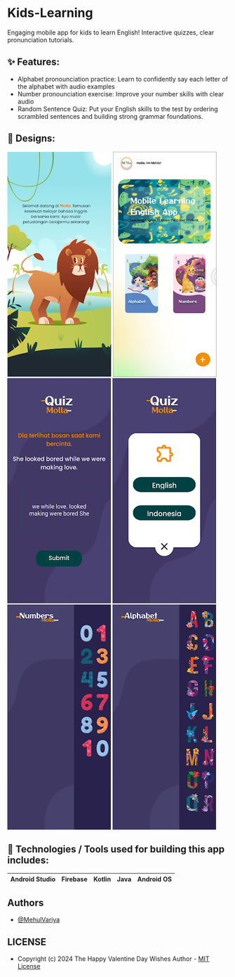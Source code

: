 # Kids-Learning
Engaging mobile app for kids to learn English! Interactive quizzes, clear pronunciation tutorials.


## ✨ Features:
- Alphabet pronounciation practice: Learn to confidently say each letter of the alphabet with audio examples
- Number pronounciation exercise: Improve your number skills with clear audio
- Random Sentence Quiz: Put your English skills to the test by ordering scrambled sentences and building strong grammar foundations.

## 🤩 Designs:
![Imgur](https://github.com/MehulVariya/Kids-Learning/blob/main/images/1.png)
![Imgur](https://github.com/MehulVariya/Kids-Learning/blob/main/images/2.png)
![Imgur](https://github.com/MehulVariya/Kids-Learning/blob/main/images/3.png)
![Imgur](https://github.com/MehulVariya/Kids-Learning/blob/main/images/4.png)
![Imgur](https://github.com/MehulVariya/Kids-Learning/blob/main/images/5.png)
![Imgur](https://github.com/MehulVariya/Kids-Learning/blob/main/images/6.png)

## 📱 Technologies / Tools used for building this app includes:
| Android Studio | Firebase | Kotlin | Java  | Android OS
| --- | --- | --- | --- | --- |

## Authors

- [@MehulVariya](https://github.com/MehulVariya)


## LICENSE
  
  - Copyright (c) 2024 The Happy Valentine Day Wishes Author - [MIT License]
 
 [Fontawesome]: https://play.google.com/store/apps/details?id=com.ninesquaretech.valentineday
 [MIT License]: https://github.com/MehulVariya/Happy-Valentine-Day-Wishes/blob/main/LICENSE.txt
